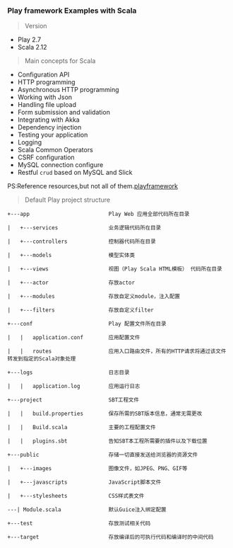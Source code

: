 ### Play framework Examples with Scala

> Version

* Play 2.7 
* Scala 2.12

> Main concepts for Scala

* Configuration API
* HTTP programming
* Asynchronous HTTP programming
* Working with Json
* Handling file upload
* Form submission and validation
* Integrating with Akka
* Dependency injection
* Testing your application
* Logging
* Scala Common Operators
* CSRF configuration
* MySQL connection configure 
* Restful `crud` based on MySQL and Slick 
  
PS:Reference resources,but not all of them.[playframework](https://www.playframework.com/documentation/2.7.x/ScalaHome)

> Default Play project structure
  
```
+---app                         Play Web 应用全部代码所在目录

|   +---services                业务逻辑代码所在目录

|   +---controllers             控制器代码所在目录

|   +---models                  模型实体类

|   +---views                   视图（Play Scala HTML模板） 代码所在目录

|   +---actor                   存放actor

|   +---modules                 存放自定义module，注入配置

|   +---filters                 存放自定义filter

+---conf                        Play 配置文件所在目录

|   |   application.conf        应用配置文件

|   |   routes                  应用入口路由文件，所有的HTTP请求将通过该文件转发到指定的Scala对象处理

+---logs                        日志目录

|   |   application.log         应用运行日志

+---project                     SBT工程文件

|   |   build.properties        保存所需的SBT版本信息，通常无需更改

|   |   Build.scala             主要的工程配置文件

|   |   plugins.sbt             告知SBT本工程所需要的插件以及下载位置

+---public                      存储一切直接发送给浏览器的资源文件

|   +---images                  图像文件，如JPEG、PNG、GIF等

|   +---javascripts             JavaScript脚本文件

|   +---stylesheets             CSS样式表文件

---| Module.scala               默认Guice注入绑定配置

+---test                        存放测试相关代码

+---target                      存放编译后的可执行代码和编译时的中间代码

```